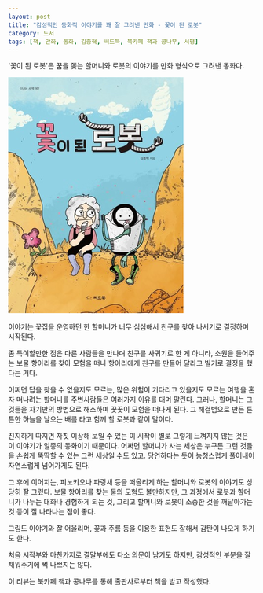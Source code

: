 ```yaml
---
layout: post
title: "감성적인 동화적 이야기를 꽤 잘 그려낸 만화 - 꽃이 된 로봇"
category: 도서
tags: [책, 만화, 동화, 김종혁, 씨드북, 북카페 책과 콩나무, 서평]
---
```


'꽃이 된 로봇'은
꿈을 쫒는 할머니와 로봇의 이야기를 만화 형식으로 그려낸 동화다.

![표지](/images/robot-blooming-comic-book-h480.jpg)

이야기는 꽃집을 운영하던 한 할머니가
너무 심심해서 친구를 찾아 나서기로 결정하며 시작된다.

좀 특이할만한 점은 다른 사람들을 만나며 친구를 사귀기로 한 게 아니라,
소원을 들어주는 보물 항아리를 찾아 모험을 떠나
항아리에게 친구를 만들어 달라고 빌기로 결정을 했다는 거다.

어쩌면 답을 찾을 수 없을지도 모르는, 많은 위험이 기다리고 있을지도 모르는 여행을 혼자 떠나려는 할머니를
주변사람들은 여러가지 이유를 대며 말린다.
그러나, 할머니는 그것들을 자기만의 방법으로 해소하며 꿋꿋이 모험을 떠나게 된다.
그 해결법으로 만든 튼튼한 하늘을 날으는 배를 타고 함께 할 로봇과 같이 말이다.

진지하게 따지면 자칫 이상해 보일 수 있는 이 시작이 별로 그렇게 느껴지지 않는 것은
이 이야기가 일종의 동화이기 때문이다.
어쩌면 할머니가 사는 세상은 누구든 그런 것들을 손쉽게 뚝딱할 수 있는 그런 세상일 수도 있고.
당연하다는 듯이 능청스럽게 풀어내어 자연스럽게 넘어가게도 된다.

그 후에 이어지는, 피노키오나 파랑새 등을 떠올리게 하는 할머니와 로봇의 이야기도 상당히 잘 그렸다.
보물 항아리를 찾는 둘의 모험도 볼만하지만,
그 과정에서 로봇과 할머니가 나누는 대화나 경험하게 되는 것,
그리고 할머니와 로봇이 소중한 것을 깨달아가는 것 등이 잘 나타나는 점이 좋다.

그림도 이야기와 잘 어울리며,
꽃과 주름 등을 이용한 표현도 잘해서 감탄이 나오게 하기도 한다.

처음 시작부와 마찬가지로 결말부에도 다소 의문이 남기도 하지만,
감성적인 부분을 잘 채워주기에 썩 나쁘지는 않다.
<!--
기껏 찾은 보물 항아리에 꽃이 되게 해달라고 비는 건 좀 이상하다.
진짜라고 믿는다면 할머니를 살려달라거나 하는 소원을 빌 수도 있었기 때문이다.
그런데, 할머니의 말을 지키기 위해 거기까지 도달했으면서도
기껏 그걸 어기면서까지 빈게 그런 소원이라는 건 좀 납득이 안된다.
진짜라고 믿지 않았다면 애당초 그토록 찾아다니거나 소원을 빌지도 않았을테고.

이야기 시작부도 사람 많은 마을에서 심심하단 이유로 느닷없이 떠나기로 하기보다는
사람들이 마을을 모두 떠나자 친구를 찾아 나서기로 한다던가
그냥 친구가 아니라 뭔가 사연이 있는 특별한 누군가를 소망한다던가
그것도 아니면 꿈이었던 모험을 떠나기로 했다가 보물 항아리에 대한 이야기를 듣고 찾거든 그런 소원을 빌기도 했다는 식으로
꼭 떠나야만 하는 이유와 소원에 그럴듯한 사연을 부여했다면 좋았겠다.
동화 속 틸틸과 미틸이 일종의 퀘스트를 받아 파랑새를 찾아 나섰던 것처럼이라도 말이다.
-->



<div class="im im-info">
이 리뷰는 북카페 책과 콩나무를 통해 출판사로부터 책을 받고 작성했다.
</div>
